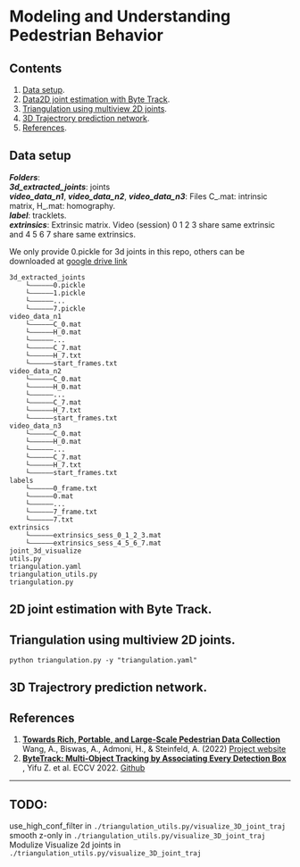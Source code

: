 # Modeling and Understanding Pedestrian Behavior

## Contents
1. [Data setup](#data_setup).<br />
2. [Data2D joint estimation with Byte Track](#use_bytetrack).<br />
3. [Triangulation using multiview 2D joints](#triangulation).<br />
4. [3D Trajectrory prediction network](#network).<br />
5. [References](#ref).<br />

##  <a name="data_setup"></a>Data setup
***Folders***: <br />
***3d_extracted_joints***: joints  <br />
***video_data_n1***, ***video_data_n2***, ***video_data_n3***: Files C_.mat: intrinsic matrix, H_.mat: homography.  <br />
***label***: tracklets.  <br />
***extrinsics***: Extrinsic matrix. Video (session) 0 1 2 3 share same extrinsic and 4 5 6 7 share same extrinsics.  <br />

We only provide 0.pickle for 3d joints in this repo, others can be downloaded at [google drive link](https://drive.google.com/drive/folders/1tIlMNJRF0iSb5K90ICHJPa-NwZdKWWQc?usp=share_link)
```
3d_extracted_joints
    └——————0.pickle
    └——————1.pickle
    └——————...
    └——————7.pickle
video_data_n1
    └——————C_0.mat
    └——————H_0.mat
    └——————...
    └——————C_7.mat
    └——————H_7.txt
    └——————start_frames.txt
video_data_n2
    └——————C_0.mat
    └——————H_0.mat
    └——————...
    └——————C_7.mat
    └——————H_7.txt
    └——————start_frames.txt
video_data_n3
    └——————C_0.mat
    └——————H_0.mat
    └——————...
    └——————C_7.mat
    └——————H_7.txt
    └——————start_frames.txt
labels
    └——————0_frame.txt
    └——————0.mat
    └——————...
    └——————7_frame.txt
    └——————7.txt
extrinsics
    └——————extrinsics_sess_0_1_2_3.mat
    └——————extrinsics_sess_4_5_6_7.mat    
joint_3d_visualize
utils.py
triangulation.yaml
triangulation_utils.py
triangulation.py
```

## <a name="use_bytetrack"></a>2D joint estimation with Byte Track.

## <a name="triangulation"></a>Triangulation using multiview 2D joints.
`python triangulation.py -y "triangulation.yaml"`

## <a name="network"></a>3D Trajectrory prediction network.

## <a name="ref">References
1. [**Towards Rich, Portable, and Large-Scale Pedestrian Data Collection**](https://arxiv.org/abs/2203.01974) Wang, A., Biswas, A., Admoni, H., & Steinfeld, A. (2022) [Project website](https://tbd.ri.cmu.edu/resources/tbd-social-navigation-datasets/)
2. [**ByteTrack: Multi-Object Tracking by Associating Every Detection Box**](https://arxiv.org/abs/2110.06864) , Yifu Z. et al. ECCV 2022. [Github](https://github.com/ifzhang/ByteTrack)
 
---------------------------------------
## TODO:
use_high_conf_filter in `./triangulation_utils.py/visualize_3D_joint_traj` <br />
smooth z-only in `./triangulation_utils.py/visualize_3D_joint_traj` <br />
Modulize Visualize 2d joints in `./triangulation_utils.py/visualize_3D_joint_traj` <br />
